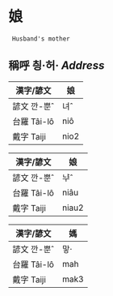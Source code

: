 # 娘
	 Husband's mother

## 稱呼 칑·허· _Address_

漢字/諺文 | 娘
--- | ---
諺文 깐-뿐ˆ | 녀ˆ
台羅 Tâi-lô | niô
戴字 Taiji | nio2


漢字/諺文 | 娘
--- | ---
諺文 깐-뿐ˆ | ᄂᆤˆ
台羅 Tâi-lô | niâu
戴字 Taiji | niau2


漢字/諺文 | 媽
--- | ---
諺文 깐-뿐ˆ | 맣·
台羅 Tâi-lô | mah
戴字 Taiji | mak3


